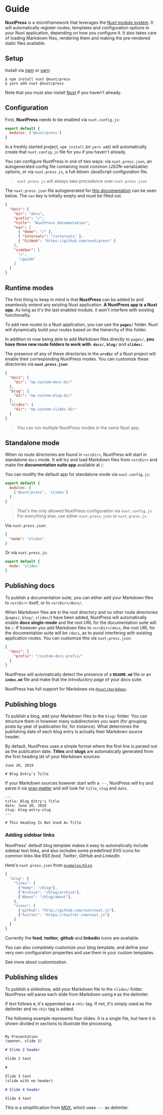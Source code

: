 # Guide

**NuxtPress** is a microframework that leverages the [Nuxt module
system][1]. It will automatically register routes, templates and configuration 
options in your Nuxt application, depending on how you configure it. It also 
takes care of loading Markdown files, rendering them and making the 
pre-rendered static files available.

[1]: https://nuxtjs.org/guide/modules/

## Setup

Install via [npm](http://npmjs.com) or [yarn](https://yarnpkg.com/):

```shell
$ npm install nuxt @nuxt/press
$ yarn add nuxt @nuxt/press
```

Note that you must also install [Nuxt][nuxt] if you haven't already.

[nuxt]: https://nuxtjs.org

## Configuration

First, **NuxtPress** needs to be enabled via `nuxt.config.js`:

```js
export default {
  modules: ['@nuxt/press']
}
```

In a freshly started project, `npm install` (or `yarn add`) will automatically
create that `nuxt.config.js` file for you if you haven't already. 

You can configure NuxtPress in one of two ways: via `nuxt.press.json`, an
autogenerated config file containing most common (JSON-serializable) options,
or via `nuxt.press.js`, a full-blown JavaScript configuration file.

> `nuxt.press.js` will always take precedence over `nuxt.press.json`

The `nuxt.press.json` file autogenerated for [this documentation][docs-source] 
can be seen below. The `nav` key is initially empty and must be filled out.

[docs-source]: https://github.com/nuxt/press/tree/master/demo/docs

```json
{
  "docs": {
    "dir": "docs",
    "prefix": "/",
    "title": "NuxtPress documentation",
    "nav": [
      { "Home": "/" },
      { "Internals": "/internals" },
      { "GitHub": "https://github.com/nuxt/press" }
    ],
    "sidebar": [
      "/",
      "/guide"
    ]
  }
}
```

## Runtime modes

The first thing to keep in mind is that **NuxtPress** can be added to and
seamlessly extend any existing Nuxt application. **A NuxtPress app is a Nuxt
app**. As long as it's the last enabled module, it won't interfere with
existing functionality.

To add new routes to a Nuxt application, you can use the **`pages/`** folder.
Nuxt will dynamically build your routes based on the hierarchy of this folder.

In addition to now being able to add Markdown files directly to `pages/`, 
**you have three new route folders to work with**: **`docs/`**, **`blog/`** 
and **`slides/`**. 

The presence of any of these directories in the **`srcDir`** of a Nuxt project 
will enable their corresponding NuxtPress modes. You can customize these 
directories via **`nuxt.press.json`**:

```json
{
  "docs": {
    "dir": "my-custom-docs-dir"
  },
  "blog": {
    "dir": "my-custom-blog-dir"
  },
  "slides": {
    "dir": "my-custom-slides-dir"
  }
}
```

> You can run multiple NuxtPress modes in the same Nuxt app.

## Standalone mode

When no route directories are found in `<srcDir>`, NuxtPress will start in
standalone `docs` mode. It will try and load Markdown files from `<srcDir>`
and make the **documentation suite app** available at `/`.

You can modify the default app for standalone mode via `nuxt.config.js`:

```js
export default {
  modules: [
    ['@nuxt/press', 'slides']
  ]
}
```

> That's the only allowed NuxtPress configuration via `nuxt.config.js`. For
> everything else, use either `nuxt.press.json` or `nuxt.press.js`.

Via `nuxt.press.json`:

```json
{
  "mode": "slides"
}
```

Or via `nuxt.press.js`:

```js
export default {
  mode: 'slides'
}
```

## Publishing docs

To publish a documentation suite, you can either add your Markdown files to 
`<srcDir>` itself, or to `<srcDir>/docs/`. 

When Markdown files are in the root directory and no other route directories 
(`pages/`, `blog/`, `slides/`) have been added, NuxtPress will automatically
enable **docs single-mode** and the root URL for the documentation suite will 
be `/`. If however you add Markdown files to `<srcDir>/docs`, the root URL for 
the documentation suite will be `/docs`, as to avoid interfering  with existing
application routes. You can customize this via `nuxt.press.json`:

```json
{
  "docs": {
    "prefix": "/custom-docs-prefix/"
  }
}
```

NuxtPress will automatically detect the presence of a **`README.md`** file or an
**`index.md`** file and make that the *introductory page* of your docs suite.

NuxtPress has full support for Markdown via [`@nuxt/markdown`][nm].

[nm]: https://github.com/nuxt/markdown

## Publishing blogs

To publish a blog, add your Markdown files to the `blog/` folder. You can
structure them in however many subdirectories you want (for grouping posts by
year of publication for, for instance). What determines the publishing date of
each blog entry is actually their Markdown source header.

By default, NuxtPress uses a simple format where the first line is parsed out
as the publication date. **Titles** and **slugs** are automatically generated
from the first heading (`#`) of your Markdown sources:

```
June 20, 2019

# Blog Entry's Title

```

If your Markdown sources however start with a `---`, NuxtPress will try and
parse it via [gray-matter][gm] and will look for `title`, `slug` and `date`.

[gm]: https://github.com/jonschlinkert/gray-matter

```markup
---
title: Blog Entry's Title
date: June 20, 2019
slug: blog-entry-slug
---

# This Heading Is Not Used As Title

```

### Adding sidebar links

NuxtPress' default blog template makes it easy to automatically include
sidebar text links, and also includes some predefined SVG icons for common
links like *RSS feed*, *Twitter*, *GitHub* and *LinkedIn*.

Here's `nuxt.press.json` from [`examples/blog`][examples-blog].

[examples-blog]:  https://github.com/nuxt/press/tree/master/examples/blog

```js
{
  "blog": {
    "links": [
      {"Home": "/blog"},
      {"Archive": "/blog/archive"},
      {"About": "/blog/about"},
    ],
    "icons": [
      {"github": "http://github.com/nuxt/nuxt.js"},
      {"twitter": "https://twitter.com/nuxt_js"}
    ]
  }
}
```

Currently the **feed**, **twitter**, **github** and **linkedin** icons are available.

You can also completely customize your blog template, and define your very own
configuration properties and use them in your custom templates.

See more about customization.

## Publishing slides

To publish a slideshow, add your Markdown file to the `slides/` folder.
NuxtPress will parse each slide from Markdown using `#` as the delimiter.

If text follows `#`, it's appended as a `<h1>` tag. If not, it's simply used
as the delimiter and no `<h1>` tag is added.

The following example represents four slides. It is a single file, but here
it is shown divided in sections to illustrate the processing.

```md

My Presentation
(opener, slide 1)

```
```md
# Slide 2 header

Slide 2 text

```
```md
#

Slide 3 text
(slide with no header)

```
```md
# Slide 4 header

Slide 4 text

```

This is a simplification from [MDX][mdx], which uses `---` as delimiter.

[mdx]: https://mdxjs.com/
